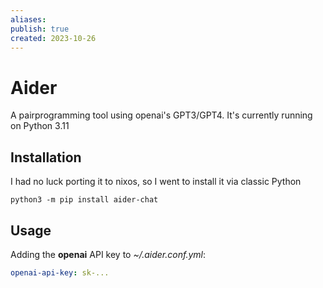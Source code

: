 ```yaml
---
aliases: 
publish: true
created: 2023-10-26
---
```

# Aider

A pairprogramming tool using openai's GPT3/GPT4. It's currently running on Python 3.11

## Installation

I had no luck porting it to nixos, so I went to install it via classic Python

```shell
python3 -m pip install aider-chat
```

## Usage

Adding the **openai** API key to *~/.aider.conf.yml*:
```yaml
openai-api-key: sk-...
```
